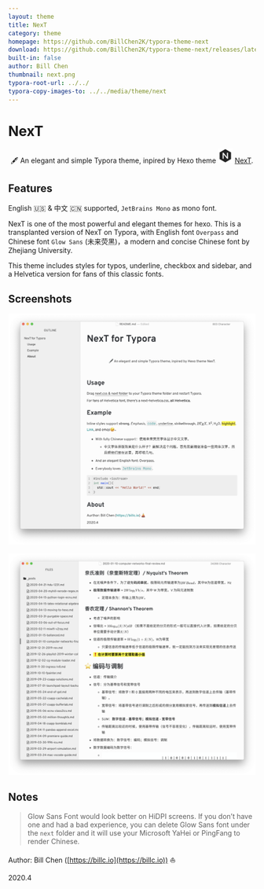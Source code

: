 ```yaml
---
layout: theme
title: NexT
category: theme
homepage: https://github.com/BillChen2K/typora-theme-next
download: https://github.com/BillChen2K/typora-theme-next/releases/latest
built-in: false
author: Bill Chen
thumbnail: next.png
typora-root-url: ../../
typora-copy-images-to: ../../media/theme/next
---
```


# NexT



<p align="center">🖋 An elegant and simple Typora theme, inpired by Hexo theme <img src="https://raw.githubusercontent.com/theme-next/hexo-theme-next/master/source/images/logo.svg" width="30px"> <a href = 'https://github.com/theme-next/hexo-theme-next'>NexT</a>.</p>



## Features

English 🇺🇸 & 中文 🇨🇳 supported, `JetBrains Mono` as mono font.



NexT is one of the most powerful and elegant themes for hexo. This is a transplanted version of NexT on Typora, with English font `Overpass` and Chinese font `Glow Sans` (未来荧黑)，a modern and concise Chinese font by Zhejiang University. 



This theme includes styles for typos, underline, checkbox and sidebar, and a Helvetica version for fans of this classic fonts.

## Screenshots

![image-20200423021248443](/media/theme/next/2020-04-23-image-20200423021248443.png)

![image-20200424141413286](/media/theme/next/2020-04-24-image-20200424141413286.png)

## Notes

> Glow Sans Font would look better on HiDPI screens. If you don’t have one and had a bad experience, you can delete Glow Sans font under the `next` folder and it will use your Microsoft YaHei or PingFang to render Chinese. 

Author: Bill Chen ([https://billc.io](https://billc.io)) ⛵️

2020.4